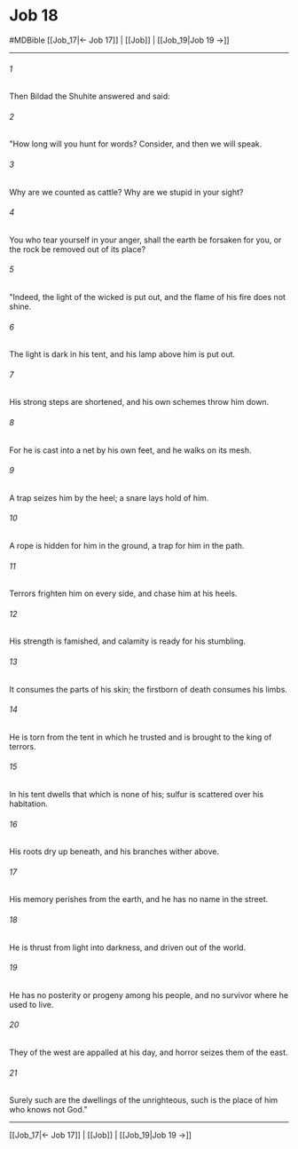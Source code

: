 # Job 18
#MDBible
[[Job_17|← Job 17]] | [[Job]] | [[Job_19|Job 19 →]]

***

###### 1 

Then Bildad the Shuhite answered and said: 

###### 2 

"How long will you hunt for words? Consider, and then we will speak. 

###### 3 

Why are we counted as cattle? Why are we stupid in your sight? 

###### 4 

You who tear yourself in your anger, shall the earth be forsaken for you, or the rock be removed out of its place? 

###### 5 

"Indeed, the light of the wicked is put out, and the flame of his fire does not shine. 

###### 6 

The light is dark in his tent, and his lamp above him is put out. 

###### 7 

His strong steps are shortened, and his own schemes throw him down. 

###### 8 

For he is cast into a net by his own feet, and he walks on its mesh. 

###### 9 

A trap seizes him by the heel; a snare lays hold of him. 

###### 10 

A rope is hidden for him in the ground, a trap for him in the path. 

###### 11 

Terrors frighten him on every side, and chase him at his heels. 

###### 12 

His strength is famished, and calamity is ready for his stumbling. 

###### 13 

It consumes the parts of his skin; the firstborn of death consumes his limbs. 

###### 14 

He is torn from the tent in which he trusted and is brought to the king of terrors. 

###### 15 

In his tent dwells that which is none of his; sulfur is scattered over his habitation. 

###### 16 

His roots dry up beneath, and his branches wither above. 

###### 17 

His memory perishes from the earth, and he has no name in the street. 

###### 18 

He is thrust from light into darkness, and driven out of the world. 

###### 19 

He has no posterity or progeny among his people, and no survivor where he used to live. 

###### 20 

They of the west are appalled at his day, and horror seizes them of the east. 

###### 21 

Surely such are the dwellings of the unrighteous, such is the place of him who knows not God." 

***

[[Job_17|← Job 17]] | [[Job]] | [[Job_19|Job 19 →]]
